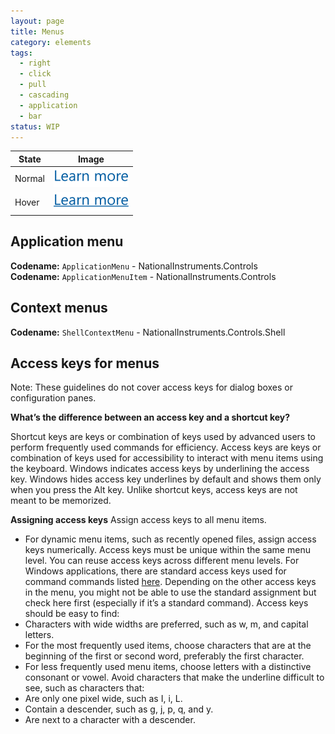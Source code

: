 ```yaml
---
layout: page
title: Menus
category: elements
tags:
  - right
  - click
  - pull
  - cascading
  - application
  - bar
status: WIP
---
```


| State              | Image         |
| ------------------ |:-------------:|
| Normal             | ![Alt text](../../images/elements/hyperlink/hyperlink-normal.svg)  |
| Hover              | ![Alt text](../../images/elements/hyperlink/hyperlink-hover.svg)   |

## Application menu
**Codename:** `ApplicationMenu` - NationalInstruments.Controls	
**Codename:** `ApplicationMenuItem` - NationalInstruments.Controls

## Context menus
**Codename:** `ShellContextMenu` - NationalInstruments.Controls.Shell

## Access keys for menus
Note: These guidelines do not cover access keys for dialog boxes or configuration panes.

**What’s the difference between an access key and a shortcut key?**

Shortcut keys are keys or combination of keys used by advanced users to perform frequently used commands for efficiency.
Access keys are keys or combination of keys used for accessibility to interact with menu items using the keyboard. Windows indicates access keys by underlining the access key. Windows hides access key underlines by default and shows them only when you press the Alt key. Unlike shortcut keys, access keys are not meant to be memorized.

**Assigning access keys**
Assign access keys to all menu items.

- For dynamic menu items, such as recently opened files, assign access keys numerically.
Access keys must be unique within the same menu level. You can reuse access keys across different menu levels. For Windows applications, there are standard access keys used for command commands listed [here](https://msdn.microsoft.com/en-us/library/windows/desktop/dn742465(v=vs.85).aspx#accesskeytable). Depending on the other access keys in the menu, you might not be able to use the standard assignment but check here first (especially if it’s a standard command).
Access keys should be easy to find:
- Characters with wide widths are preferred, such as w, m, and capital letters.
- For the most frequently used items, choose characters that are at the beginning of the first or second word, preferably the first character.
- For less frequently used menu items, choose letters with a distinctive consonant or vowel.
Avoid characters that make the underline difficult to see, such as characters that:
- Are only one pixel wide, such as I, i, L.
- Contain a descender, such as g, j, p, q, and y.
- Are next to a character with a descender.
